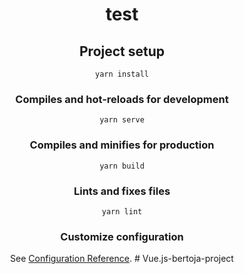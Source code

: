 <div align="center">
  
# test 

## Project setup
```
yarn install
```

### Compiles and hot-reloads for development
```
yarn serve
```

### Compiles and minifies for production
```
yarn build
```

### Lints and fixes files
```
yarn lint
```

### Customize configuration
See [Configuration Reference](https://cli.vuejs.org/config/).
#   V u e . j s - b e r t o j a - p r o j e c t 
 

 
<div>
